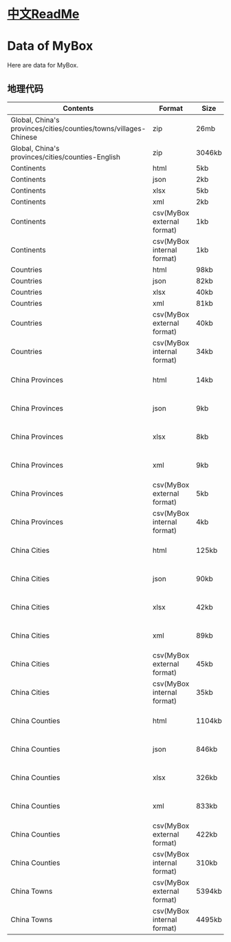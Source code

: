 # [中文ReadMe](https://github.com/Mararsh/MyBox_data)

# Data of MyBox
Here are data for MyBox.

## 地理代码

| Contents | Format | Size | Link |    
| --- | --- | --- |  --- |   
| Global, China's provinces/cities/counties/towns/villages-Chinese | zip | 26mb | [Geography_Codes_Chinese.zip](https://github.com/Mararsh/MyBox_data/releases/download/v1.0/Geography_Codes_Chinese.zip) |       
| Global, China's provinces/cities/counties-English | zip | 3046kb | [Geography_Codes_English.zip](https://github.com/Mararsh/MyBox_data/releases/download/v1.0/Geography_Codes_English.zip) |       
| Continents | html | 5kb | [Continents.htm](http://mararsh.github.io/MyBox_data/Geography_Codes/Global/Continents.htm) |       
| Continents | json | 2kb | [Continents.json](http://mararsh.github.io/MyBox_data/Geography_Codes/Global/Continents.json) |       
| Continents | xlsx | 5kb | [Continents.xlsx](http://mararsh.github.io/MyBox_data/Geography_Codes/Global/Continents.xlsx) |       
| Continents | xml | 2kb | [Continents.xml](http://mararsh.github.io/MyBox_data/Geography_Codes/Global/Continents.xml) |       
| Continents | csv(MyBox external format) | 1kb | [Continents_external.csv](http://mararsh.github.io/MyBox_data/Geography_Codes/Global/Continents_external.csv) |       
| Continents | csv(MyBox internal format) | 1kb | [Continents_internal.csv](http://mararsh.github.io/MyBox_data/Geography_Codes/Global/Continents_internal.csv) | 
| Countries | html | 98kb | [Countries.htm](http://mararsh.github.io/MyBox_data/Geography_Codes/Global/Countries.htm) |       
| Countries | json | 82kb | [Countries.json](http://mararsh.github.io/MyBox_data/Geography_Codes/Global/Countries.json) |       
| Countries | xlsx | 40kb | [Countries.xlsx](http://mararsh.github.io/MyBox_data/Geography_Codes/Global/Countries.xlsx) |       
| Countries | xml | 81kb | [Countries.xml](http://mararsh.github.io/MyBox_data/Geography_Codes/Global/Countries.xml) |       
| Countries | csv(MyBox external format) | 40kb | [Countries_external.csv](http://mararsh.github.io/MyBox_data/Geography_Codes/Global/Countries_external.csv) |       
| Countries | csv(MyBox internal format) | 34kb | [Countries_internal.csv](http://mararsh.github.io/MyBox_data/Geography_Codes/Global/Countries_internal.csv) | 
| China Provinces | html | 14kb | [China Provinces.htm](http://mararsh.github.io/MyBox_data/Geography_Codes/China/China Provinces/China Provinces.htm) |       
| China Provinces | json | 9kb | [China Provinces.json](http://mararsh.github.io/MyBox_data/Geography_Codes/China/China Provinces/China Provinces.json) |       
| China Provinces | xlsx | 8kb | [China Provinces.xlsx](http://mararsh.github.io/MyBox_data/Geography_Codes/China/China Provinces/China Provinces.xlsx) |       
| China Provinces | xml | 9kb | [China Provinces.xml](http://mararsh.github.io/MyBox_data/Geography_Codes/China/China Provinces/China Provinces.xml) |       
| China Provinces | csv(MyBox external format) | 5kb | [China Provinces_external.csv](http://mararsh.github.io/MyBox_data/Geography_Codes/China/China Provinces/China Provinces_external.csv) |       
| China Provinces | csv(MyBox internal format) | 4kb | [China Provinces_internal.csv](http://mararsh.github.io/MyBox_data/Geography_Codes/China/China Provinces/China Provinces_internal.csv) | 
| China Cities | html | 125kb | [China Cities.htm](http://mararsh.github.io/MyBox_data/Geography_Codes/China/China Cities/China Cities.htm) |       
| China Cities | json | 90kb | [China Cities.json](http://mararsh.github.io/MyBox_data/Geography_Codes/China/China Cities/China Cities.json) |       
| China Cities | xlsx | 42kb | [China Cities.xlsx](http://mararsh.github.io/MyBox_data/Geography_Codes/China/China Cities/China Cities.xlsx) |       
| China Cities | xml | 89kb | [China Cities.xml](http://mararsh.github.io/MyBox_data/Geography_Codes/China/China Cities/China Cities.xml) |       
| China Cities | csv(MyBox external format) | 45kb | [China Cities_external.csv](http://mararsh.github.io/MyBox_data/Geography_Codes/China/China Cities/China Cities_external.csv) |       
| China Cities | csv(MyBox internal format) | 35kb | [China Cities_internal.csv](http://mararsh.github.io/MyBox_data/Geography_Codes/China/China Cities/China Cities_internal.csv) | 
| China Counties | html | 1104kb | [China Counties.htm](http://mararsh.github.io/MyBox_data/Geography_Codes/China/China Counties/China Counties.htm) |       
| China Counties | json | 846kb | [China Counties.json](http://mararsh.github.io/MyBox_data/Geography_Codes/China/China Counties/China Counties.json) |       
| China Counties | xlsx | 326kb | [China Counties.xlsx](http://mararsh.github.io/MyBox_data/Geography_Codes/China/China Counties/China Counties.xlsx) |       
| China Counties | xml | 833kb | [China Counties.xml](http://mararsh.github.io/MyBox_data/Geography_Codes/China/China Counties/China Counties.xml) |       
| China Counties | csv(MyBox external format) | 422kb | [China Counties_external.csv](http://mararsh.github.io/MyBox_data/Geography_Codes/China/China Counties/China Counties_external.csv) |       
| China Counties | csv(MyBox internal format) | 310kb | [China Counties_internal.csv](http://mararsh.github.io/MyBox_data/Geography_Codes/China/China Counties/China Counties_internal.csv) | 
| China Towns | csv(MyBox external format) | 5394kb | [China Towns_external.csv](http://mararsh.github.io/MyBox_data/Geography_Codes/China/China Towns/China Towns_external.csv) |       
| China Towns | csv(MyBox internal format) | 4495kb | [China Towns_internal.csv](http://mararsh.github.io/MyBox_data/Geography_Codes/China/China Towns/China Towns_internal.csv) | 
